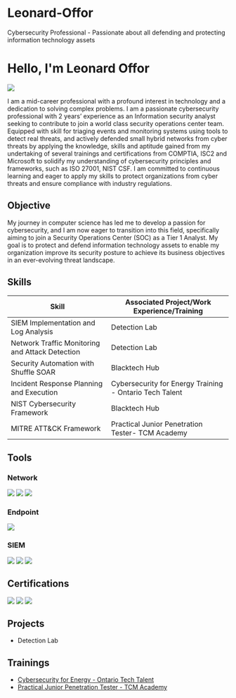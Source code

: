 # Leonard-Offor
Cybersecurity Professional - Passionate about all defending and protecting information technology assets


# Hello, I'm Leonard Offor
<a href="https://www.linkedin.com/in/leonard-offor/"><img src="https://img.shields.io/badge/-LinkedIn-0072b1?&style=for-the-badge&logo=linkedin&logoColor=white" /></a>

I am a mid-career professional with a profound interest in technology and a dedication to solving complex problems. I am a passionate cybersecurity professional with 2 years’ experience as an Information security analyst seeking to contribute to join a world class security operations center team. Equipped with skill for triaging events and monitoring systems using tools to detect real threats, and actively defended small hybrid networks from cyber threats by applying the knowledge, skills and aptitude gained from my undertaking of several trainings and certifications from COMPTIA, ISC2 and Microsoft to solidify my understanding of cybersecurity principles and frameworks, such as ISO 27001, NIST CSF. I am committed to continuous learning and eager to apply my skills to protect organizations from cyber threats and ensure compliance with industry regulations. 

## Objective

My journey in computer science has led me to develop a passion for cybersecurity, and I am now eager to transition into this field, specifically aiming to join a Security Operations Center (SOC) as a Tier 1 Analyst. My goal is to protect and defend information technology assets to enable my organization improve its security posture to achieve its business objectives in an ever-evolving threat landscape.

## Skills

| Skill                                         | Associated Project/Work Experience/Training       |
|-----------------------------------------------|---------------------------------------------------|
| SIEM Implementation and Log Analysis          | <a hhref="https://google.com">Detection Lab</a>|
| Network Traffic Monitoring and Attack Detection | <a hhref="https://google.com">Detection Lab</a>|
| Security Automation with Shuffle SOAR         | Blacktech Hub|
| Incident Response Planning and Execution      |Cybersecurity for Energy Training - Ontario Tech Talent|
| NIST Cybersecurity Framework                  | Blacktech Hub|
| MITRE ATT&CK Framework                        | Practical Junior Penetration Tester- TCM Academy|


## Tools

### Network
<div>
    <img src="https://img.shields.io/badge/-Wireshark-1679A7?&style=for-the-badge&logo=Wireshark&logoColor=white" />
    <img src="https://img.shields.io/badge/-Nmap-990000?&style=for-the-badge&logo=nmap&logoColor=white" />
    <img src="https://img.shields.io/badge/-Metasploit-ED1C24?&style=for-the-badge&logo=metasploit&logoColor=white" />

</div>

### Endpoint
<div>
    <img src="https://img.shields.io/badge/-Microsoft_Defender_for_Endpoint-00A4EF?&style=for-the-badge&logo=Microsoft&logoColor=white" />
</div>

### SIEM
<div>
    <img src="https://img.shields.io/badge/-Microsoft_Sentinel-0078D4?&style=for-the-badge&logo=Microsoft&logoColor=white" />
    <img src="https://img.shields.io/badge/-Splunk-000000?&style=for-the-badge&logo=Splunk&logoColor=white" />
    <img src="https://img.shields.io/badge/-Elastic-005571?&style=for-the-badge&logo=Elastic&logoColor=white" />
</div>

## Certifications
<div>
<img src="https://img.shields.io/badge/-Security%2B-FF0000?&style=for-the-badge&logo=CompTIA&logoColor=white" />
<img src="https://img.shields.io/badge/-Azure%20Fundamentals-0078D4?&style=for-the-badge&logo=microsoftazure&logoColor=white" />
<img src="https://img.shields.io/badge/-ISC2%20Cybersecurity-0058E2?&style=for-the-badge&logo=isc2&logoColor=white" />
</div>

## Projects
- Detection Lab
  
## Trainings
- <a href="https://imgur.com/a/mEGdVCE">Cybersecurity for Energy - Ontario Tech Talent</a>
- <a href="https://imgur.com/a/kEibfnM">Practical Junior Penetration Tester - TCM Academy</a>

